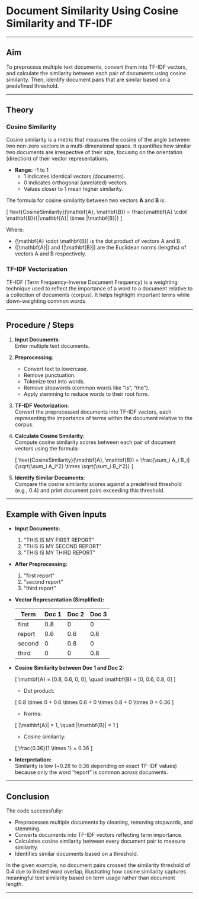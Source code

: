 # Document Similarity Using Cosine Similarity and TF-IDF

---

## Aim

To preprocess multiple text documents, convert them into TF-IDF vectors, and calculate the similarity between each pair of documents using cosine similarity. Then, identify document pairs that are similar based on a predefined threshold.

---

## Theory

### Cosine Similarity

Cosine similarity is a metric that measures the cosine of the angle between two non-zero vectors in a multi-dimensional space. It quantifies how similar two documents are irrespective of their size, focusing on the orientation (direction) of their vector representations.

- **Range:** -1 to 1  
  - 1 indicates identical vectors (documents).  
  - 0 indicates orthogonal (unrelated) vectors.  
  - Values closer to 1 mean higher similarity.

The formula for cosine similarity between two vectors **A** and **B** is:

\[
\text{CosineSimilarity}(\mathbf{A}, \mathbf{B}) = \frac{\mathbf{A} \cdot \mathbf{B}}{\|\mathbf{A}\| \times \|\mathbf{B}\|}
\]

Where:  
- \(\mathbf{A} \cdot \mathbf{B}\) is the dot product of vectors A and B.  
- \(\|\mathbf{A}\|\) and \(\|\mathbf{B}\|\) are the Euclidean norms (lengths) of vectors A and B respectively.

### TF-IDF Vectorization

TF-IDF (Term Frequency-Inverse Document Frequency) is a weighting technique used to reflect the importance of a word to a document relative to a collection of documents (corpus). It helps highlight important terms while down-weighting common words.

---

## Procedure / Steps

1. **Input Documents**:  
   Enter multiple text documents.

2. **Preprocessing**:  
   - Convert text to lowercase.  
   - Remove punctuation.  
   - Tokenize text into words.  
   - Remove stopwords (common words like “is”, “the”).  
   - Apply stemming to reduce words to their root form.

3. **TF-IDF Vectorization**:  
   Convert the preprocessed documents into TF-IDF vectors, each representing the importance of terms within the document relative to the corpus.

4. **Calculate Cosine Similarity**:  
   Compute cosine similarity scores between each pair of document vectors using the formula:

   \[
   \text{CosineSimilarity}(\mathbf{A}, \mathbf{B}) = \frac{\sum_i A_i B_i}{\sqrt{\sum_i A_i^2} \times \sqrt{\sum_i B_i^2}}
   \]

5. **Identify Similar Documents**:  
   Compare the cosine similarity scores against a predefined threshold (e.g., 0.4) and print document pairs exceeding this threshold.

---

## Example with Given Inputs

- **Input Documents:**  
  1. "THIS IS MY FIRST REPORT"  
  2. "THIS IS MY SECOND REPORT"  
  3. "THIS IS MY THIRD REPORT"

- **After Preprocessing:**  
  1. "first report"  
  2. "second report"  
  3. "third report"

- **Vector Representation (Simplified):**

  | Term   | Doc 1 | Doc 2 | Doc 3 |
  |--------|-------|-------|-------|
  | first  | 0.8   | 0     | 0     |
  | report | 0.6   | 0.6   | 0.6   |
  | second | 0     | 0.8   | 0     |
  | third  | 0     | 0     | 0.8   |

- **Cosine Similarity between Doc 1 and Doc 2:**

  \[
  \mathbf{A} = [0.8, 0.6, 0, 0], \quad \mathbf{B} = [0, 0.6, 0.8, 0]
  \]

  - Dot product:

  \[
  0.8 \times 0 + 0.6 \times 0.6 + 0 \times 0.8 + 0 \times 0 = 0.36
  \]

  - Norms:

  \[
  \|\mathbf{A}\| = 1, \quad \|\mathbf{B}\| = 1
  \]

  - Cosine similarity:

  \[
  \frac{0.36}{1 \times 1} = 0.36
  \]

- **Interpretation:**  
  Similarity is low (~0.26 to 0.36 depending on exact TF-IDF values) because only the word “report” is common across documents.

---

## Conclusion

The code successfully:

- Preprocesses multiple documents by cleaning, removing stopwords, and stemming.  
- Converts documents into TF-IDF vectors reflecting term importance.  
- Calculates cosine similarity between every document pair to measure similarity.  
- Identifies similar documents based on a threshold.

In the given example, no document pairs crossed the similarity threshold of 0.4 due to limited word overlap, illustrating how cosine similarity captures meaningful text similarity based on term usage rather than document length.

---


